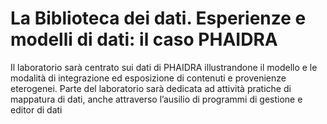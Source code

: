 # La Biblioteca dei dati. Esperienze e modelli di dati: il caso PHAIDRA

Il laboratorio sarà centrato sui dati di PHAIDRA illustrandone il modello e le modalità di
integrazione ed esposizione di contenuti e provenienze eterogenei. Parte del laboratorio sarà
dedicata ad attività pratiche di mappatura di dati, anche attraverso l’ausilio di programmi di
gestione e editor di dati

